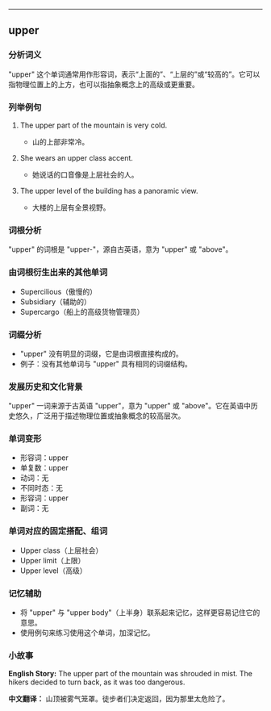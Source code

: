 
---------------
## upper
### 分析词义

"upper" 这个单词通常用作形容词，表示“上面的”、“上层的”或“较高的”。它可以指物理位置上的上方，也可以指抽象概念上的高级或更重要。

### 列举例句

1. The upper part of the mountain is very cold.
   - 山的上部非常冷。

2. She wears an upper class accent.
   - 她说话的口音像是上层社会的人。

3. The upper level of the building has a panoramic view.
   - 大楼的上层有全景视野。

### 词根分析

"upper" 的词根是 "upper-"，源自古英语，意为 "upper" 或 "above"。

### 由词根衍生出来的其他单词

- Supercilious（傲慢的）
- Subsidiary（辅助的）
- Supercargo（船上的高级货物管理员）

### 词缀分析

- "upper" 没有明显的词缀，它是由词根直接构成的。
- 例子：没有其他单词与 "upper" 具有相同的词缀结构。

### 发展历史和文化背景

"upper" 一词来源于古英语 "upper"，意为 "upper" 或 "above"。它在英语中历史悠久，广泛用于描述物理位置或抽象概念的较高层次。

### 单词变形

- 形容词：upper
- 单复数：upper
- 动词：无
- 不同时态：无
- 形容词：upper
- 副词：无

### 单词对应的固定搭配、组词

- Upper class（上层社会）
- Upper limit（上限）
- Upper level（高级）

### 记忆辅助

- 将 "upper" 与 "upper body"（上半身）联系起来记忆，这样更容易记住它的意思。
- 使用例句来练习使用这个单词，加深记忆。

### 小故事

**English Story:**
The upper part of the mountain was shrouded in mist. The hikers decided to turn back, as it was too dangerous.

**中文翻译：**
山顶被雾气笼罩。徒步者们决定返回，因为那里太危险了。

